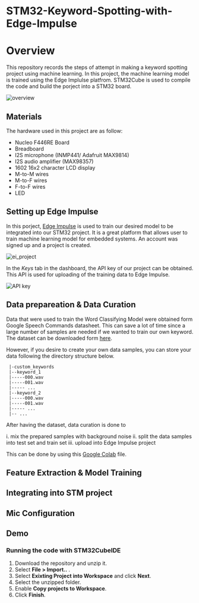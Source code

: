 # STM32-Keyword-Spotting-with-Edge-Impulse #
# Overview #

This repository records the steps of attempt in making a keyword spotting project using machine learning. In this project, the machine learning model is trained using the Edge Implulse platfrom. STM32Cube is used to compile the code and build the porject into a STM32 board. 

![overview](https://github.com/smlee00/STM32-Keyword-Spotting-with-Edge-Impulse/blob/main/Images/3.png)

## Materials ##
The hardware used in this project are as follow:
  - Nucleo F446RE Board
  - Breadboard
  - I2S microphone (INMP441/ Adafruit MAX9814)
  - I2S audio amplifier (MAX98357)
  - 1602 16x2 character LCD display
  - M-to-M wires
  - M-to-F wires
  - F-to-F wires 
  - LED 

## Setting up Edge Impulse ##

  In this porject, [Edge Impulse](https://studio.edgeimpulse.com/login "Edge Impulse") is used to train our desired model to be integrated into our STM32 project. It is a great platform that allows user to train machine learning model for embedded systems. An account was signed up and a project is created. 
  
![ei_project](https://github.com/smlee00/STM32-Keyword-Spotting-with-Edge-Impulse/blob/main/Images/2.png)
 
  In the *Keys* tab in the dashboard, the API key of our project can be obtained. This API is used for uploading of the training data to Edge Impulse.

![API key](https://github.com/smlee00/STM32-Keyword-Spotting-with-Edge-Impulse/blob/main/Images/1.png)

## Data prepareation & Data Curation ##
Data that were used to train the Word Classifying Model were obtained form Google Speech Commands datasheet. This can save a lot of time since a large number of samples are needed if we wanted to train our own keyword. The dataset can be downloaded form [here](http://download.tensorflow.org/data/speech_commands_v0.02.tar.gz).

However, if you desire to create your own data samples, you can store your data following the directory structure below.

```
 |-custom_keywords
 |--keyword_1
 |-----000.wav
 |-----001.wav
 |----- ...
 |--keyword_2
 |-----000.wav
 |-----001.wav
 |----- ...
 |-- ...
```

After having the dataset, data curation is done to 

  i. mix the prepared samples with background noise 
  ii. split the data samples into test set and train set
  iii. upload into Edge Impulse project
  
This can be done by using this [Google Colab](https://colab.research.google.com/github/smlee00/STM32-Keyword-Spotting-with-Edge-Impulse/blob/main/ei_audio_dataset_curation.ipynb) file.

## Feature Extraction & Model Training ##

## Integrating into STM project ##

## Mic Configuration ##

## Demo ##

### Running the code with STM32CubeIDE ###
1. Download the repository and unzip it. 
2. Select **File > Import..** .
3. Select **Exixting Project into Workspace** and click **Next**. 
4. Select the unzipped folder.
5. Enable **Copy projects to Workspace**.
6. Click **Finish**.
